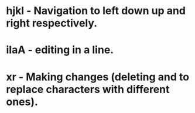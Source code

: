 # hjkl - Navigation to left down up and right respectively. 
# iIaA - editing in a line.
# xr - Making changes (deleting and to replace characters with different ones).









